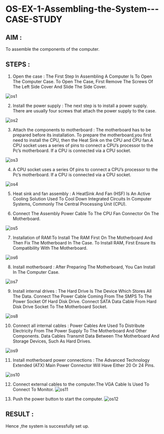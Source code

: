 # OS-EX-1-Assembling-the-System---CASE-STUDY

## AIM :
To assemble the components of the computer.

## STEPS :

1. Open the case : The First Step In Assembling A Computer Is To Open The Computer Case. To Open The Case, First Remove The Screws Of The Left Side Cover And Slide The Side Cover.

![os1](https://github.com/Skanthasishanth/OS-EX-1-Assembling-the-System---CASE-STUDY/assets/118298456/0369d2f0-06ea-4d78-b97b-185afc838a2b)


2. Install the power supply : The next step is to install a power supply. There are usually four screws that attach the power supply to the case.

![os2](https://github.com/Skanthasishanth/OS-EX-1-Assembling-the-System---CASE-STUDY/assets/118298456/af050c10-deed-442d-827d-73f2a8e62dc2)

3. Attach the components to motherboard : The motherboard has to be prepared before its installation. To prepare the motherboard,you first need to install the CPU, then the Heat Sink on the CPU and CPU fan.A CPU socket uses a series of pins to connect a CPU’s processor to the Pc’s motherboard. If a CPU is connected via a CPU socket.

![os3](https://github.com/Skanthasishanth/OS-EX-1-Assembling-the-System---CASE-STUDY/assets/118298456/4b900693-3b36-4df5-b364-47095adf6c21)

4. A CPU socket uses a series Of pins to connect a CPU’s processor to the Pc’s motherboard. If a CPU is connected via a CPU socket.

![os4](https://github.com/Skanthasishanth/OS-EX-1-Assembling-the-System---CASE-STUDY/assets/118298456/2d154dd6-f322-46d8-a5af-b7a2d114b13a)

5. Heat sink and fan assembly : A HeatSink And Fan (HSF) Is An Active Cooling Solution Used To Cool Down Integrated Circuits In Computer Systems, Commonly The Central Processing Unit (CPU).

6. Connect The Assembly Power Cable To The CPU Fan Connector On The Motherboard.

![os5](https://github.com/Skanthasishanth/OS-EX-1-Assembling-the-System---CASE-STUDY/assets/118298456/fc6fd468-f31a-4426-9304-ae07c4a11e9d)

7. Installation of RAM:To Install The RAM First On The Motherboard And Then Fix The Motherboard In The Case. To Install RAM, First Ensure Its Compatibility With The Motherboard.

![os6](https://github.com/Skanthasishanth/OS-EX-1-Assembling-the-System---CASE-STUDY/assets/118298456/fbd160d1-966d-4d15-a654-10948d1965a2)

8. Install motherboard : After Preparing The Motherboard, You Can Install In The Computer Case.


![os7](https://github.com/Skanthasishanth/OS-EX-1-Assembling-the-System---CASE-STUDY/assets/118298456/ec45cc69-3fa9-4e9a-bfd5-1265c6ddd856)

9. Install internal drives : The Hard Drive Is The Device Which Stores All The Data. Connect The Power Cable Coming From The SMPS To The Power Socket Of Hard Disk Drive. Connect SATA Data Cable From Hard Disk Drive Socket To The Motherboard Socket.


![os8](https://github.com/Skanthasishanth/OS-EX-1-Assembling-the-System---CASE-STUDY/assets/118298456/ac281c93-e2ed-45b6-93f8-0a0bc315ea8b)

10. Connect all internal cables : Power Cables Are Used To Distribute Electricity From The Power Supply To The Motherboard And Other Components. Data Cables Transmit Data Between The Motherboard And Storage Devices, Such As Hard Drives.

![os9](https://github.com/Skanthasishanth/OS-EX-1-Assembling-the-System---CASE-STUDY/assets/118298456/4ba89d76-cca6-4e14-bbfe-3974841405c9)

11. Install motherboard power connections : The Advanced Technology Extended (ATX) Main Power Connector Will Have Either 20 Or 24 Pins.

![os10](https://github.com/Skanthasishanth/OS-EX-1-Assembling-the-System---CASE-STUDY/assets/118298456/dd15f2d5-75cc-4e85-9fcb-95216edfcc8d)

12. Connect external cables to the computer.The VGA Cable Is Used To Connect To Monitor.
![os11](https://github.com/Skanthasishanth/OS-EX-1-Assembling-the-System---CASE-STUDY/assets/118298456/cdb93ab8-aab9-4e4a-a320-ae2b66f96b7d)

13. Push the power button to start the computer.
![os12](https://github.com/Skanthasishanth/OS-EX-1-Assembling-the-System---CASE-STUDY/assets/118298456/746ad373-ba82-45c6-972f-6ed83afbb0ae)



## RESULT :
Hence ,the system is successfully set up.
